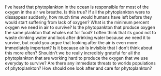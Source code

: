 I've heard that phytoplankton in the ocean is responsible for most of the oxygen in the air we breathe.
Is this true?
If all the phytoplankton were to dissappear suddenly, how much time would humans have left before they would start suffering from lack of oxygen?
What is the minimum percent oxygen we need in air to survive?
Is the phytopankton that produce oxygen the same plankton that whales eat for food?
I often think that its good not to waste drinking water and look after drinking water because we need it to survive, but could you argue that looking after the air is even more immediately important?
Is it because air is invisible that I don't think about this more often?
Shouldn't we be really incredibly grateful for all the phytoplankton that are working hard to produce the oxygen that we use everyday to survive?
Are there any immediate threats to worlds populations of phytoplankton?
How should one look after and care for phytoplankton?